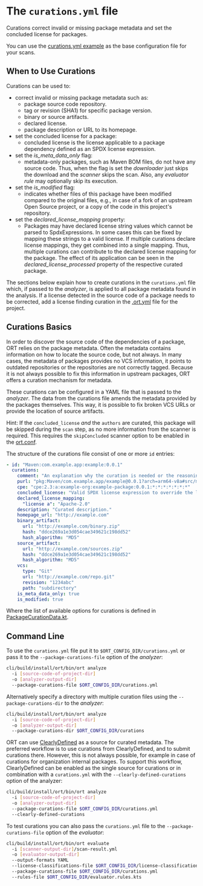 # The `curations.yml` file

Curations correct invalid or missing package metadata and set the concluded license for packages.

You can use the [curations.yml example](../examples/curations.yml) as the base configuration file for your scans.

## When to Use Curations

Curations can be used to:

* correct invalid or missing package metadata such as:
  * package source code repository.
  * tag or revision (SHA1) for specific package version.
  * binary or source artifacts.
  * declared license.
  * package description or URL to its homepage.
* set the concluded license for a package:
  * concluded license is the license applicable to a package dependency defined as an SPDX license expression.
* set the _is_meta_data_only_ flag:
  * metadata-only packages, such as Maven BOM files, do not have any source code. Thus, when the flag is set the
  _downloader_ just skips the download and the _scanner_ skips the scan. Also, any _evaluator rule_ may optionally skip
  its execution.
* set the _is_modified_ flag:
  * indicates whether files of this package have been modified compared to the original files, e.g., in case of a fork
    of an upstream Open Source project, or a copy of the code in this project's repository. 
* set the _declared_license_mapping_ property:
  * Packages may have declared license string values which cannot be parsed to SpdxExpressions. In some cases this can
    be fixed by mapping these strings to a valid license. If multiple curations declare license mappings, they get
    combined into a single mapping. Thus, multiple curations can contribute to the declared license mapping for the
    package. The effect of its application can be seen in the _declared_license_processed_ property of the respective
    curated package. 

The sections below explain how to create curations in the `curations.yml` file which,
if passed to the _analyzer_, is applied to all package metadata found in the analysis.
If a license detected in the source code of a package needs to be corrected, add
a license finding curation in the [.ort.yml](config-file-ort-yml.md#curations) file for the project.

## Curations Basics

In order to discover the source code of the dependencies of a package, ORT relies on the package metadata. Often the
metadata contains information on how to locate the source code, but not always. In many cases, the metadata of packages
provides no VCS information, it points to outdated repositories or the repositories are not correctly tagged. Because it
is not always possible to fix this information in upstream packages, ORT offers a curation mechanism for metadata.

These curations can be configured in a YAML file that is passed to the _analyzer_. The data from the curations file
amends the metadata provided by the packages themselves. This way, it is possible to fix broken VCS URLs or provide the
location of source artifacts.

Hint: If the `concluded_license` _and_ the `authors` are curated, this package will be skipped during the `scan` step,
as no more information from the scanner is required. This requires the `skipConcluded` scanner option to be enabled in
the [ort.conf](https://github.com/oss-review-toolkit/ort/blob/main/model/src/main/resources/reference.conf).

The structure of the curations file consist of one or more `id` entries:

```yaml
- id: "Maven:com.example.app:example:0.0.1"
  curations:
    comment: "An explanation why the curation is needed or the reasoning for a license conclusion"
    purl: "pkg:Maven/com.example.app/example@0.0.1?arch=arm64-v8a#src/main"
    cpe: "cpe:2.3:a:example-org:example-package:0.0.1:*:*:*:*:*:*:*"
    concluded_license: "Valid SPDX license expression to override the license findings."
    declared_license_mapping:
      "license a": "Apache-2.0"
    description: "Curated description."
    homepage_url: "http://example.com"
    binary_artifact:
      url: "http://example.com/binary.zip"
      hash: "ddce269a1e3d054cae349621c198dd52"
      hash_algorithm: "MD5"
    source_artifact:
      url: "http://example.com/sources.zip"
      hash: "ddce269a1e3d054cae349621c198dd52"
      hash_algorithm: "MD5"
    vcs:
      type: "Git"
      url: "http://example.com/repo.git"
      revision: "1234abc"
      path: "subdirectory"
    is_meta_data_only: true
    is_modified: true
```
Where the list of available options for curations is defined in
[PackageCurationData.kt](../model/src/main/kotlin/PackageCurationData.kt).

## Command Line

To use the `curations.yml` file put it to `$ORT_CONFIG_DIR/curations.yml` or pass it to the `--package-curations-file`
option of the _analyzer_:

```bash
cli/build/install/ort/bin/ort analyze
  -i [source-code-of-project-dir]
  -o [analyzer-output-dir]
  --package-curations-file $ORT_CONFIG_DIR/curations.yml
```

Alternatively specify a directory with multiple curation files using the `--package-curations-dir` to the _analyzer_:

```bash
cli/build/install/ort/bin/ort analyze
  -i [source-code-of-project-dir]
  -o [analyzer-output-dir]
  --package-curations-dir $ORT_CONFIG_DIR/curations
``` 

ORT can use [ClearlyDefined](https://clearlydefined.io/) as a source for curated metadata. The preferred workflow is to
use curations from ClearlyDefined, and to submit curations there. However, this is not always possible, for example in
case of curations for organization internal packages. To support this workflow, ClearlyDefined can be enabled as the
single source for curations or in combination with a `curations.yml` with the `--clearly-defined-curations` option of
the analyzer:  

```bash
cli/build/install/ort/bin/ort analyze
  -i [source-code-of-project-dir]
  -o [analyzer-output-dir]
  --package-curations-file $ORT_CONFIG_DIR/curations.yml
  --clearly-defined-curations
```

To test curations you can also pass the `curations.yml` file to the `--package-curations-file` option of the
_evaluator_:

```bash
cli/build/install/ort/bin/ort evaluate
  -i [scanner-output-dir]/scan-result.yml
  -o [evaluator-output-dir]
  --output-formats YAML
  --license-classifications-file $ORT_CONFIG_DIR/license-classifications.yml
  --package-curations-file $ORT_CONFIG_DIR/curations.yml
  --rules-file $ORT_CONFIG_DIR/evaluator.rules.kts
```
